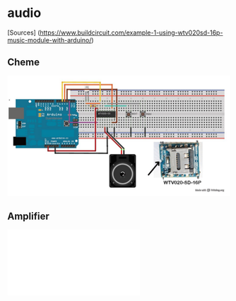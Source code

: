 # audio
[Sources] (https://www.buildcircuit.com/example-1-using-wtv020sd-16p-music-module-with-arduino/)
## Cheme
![](cheme.jpg)
## Amplifier
![](WTV020_manual_V1.3.pdf)
